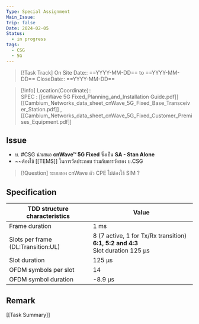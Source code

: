 ```yaml
---
Type: Special Assignment
Main_Issue: 
Trip: false
Date: 2024-02-05
Status:
  - in progress
tags:
  - CSG
  - 5G
---
```



>[!Task Track]
>On Site Date::   ==YYYY-MM-DD==  to ==YYYY-MM-DD==
>CloseDate::   ==YYYY-MM-DD==

>[!info]
>Location(Coordinate)::  
>SPEC : 
>[[cnWave 5G Fixed_Planning_and_Installation Guide.pdf]]
> [[Cambium_Networks_data_sheet_cnWave_5G_Fixed_Base_Transceiver_Station.pdf]] ,         [[Cambium_Networks_data_sheet_cnWave_5G_Fixed_Customer_Premises_Equipment.pdf]]


## Issue
 - บ. #CSG  นำเสนอ **cnWave™ 5G Fixed** ซึ่งเป็น **SA - Stan Alone**
 - ~~ต้องใช้ [[TEMS]] ในการวัดประกอบ ร่วมกับการวัดของ บ.CSG
>[!Question]
> ระบบของ cnWave ตัว CPE ไม่ต้องใช้ SIM ?


## Specification
 | TDD structure characteristics | Value |
| ---- | ---- |
| Frame duration | 1 ms |
| Slots per frame (DL:Transition:UL) | 8 (7 active, 1 for Tx/Rx transition) **6:1, 5:2 and 4:3**<br>Slot duration 125 μs |
| Slot duration | 125 μs |
| OFDM symbols per slot | 14 |
| OFDM symbol duration |  -8.9 μs |

## Remark





[[Task Summary]]




